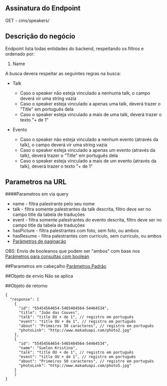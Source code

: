 ## Assinatura do Endpoint

GET - cms/speakers/

## Descrição do negócio
Endpoint lista todas entidades do backend, respeitando os filtros e ordenado por:
1. Name

A busca devera respeitar as seguintes regras na busca:

- Talk
   - Caso o speaker não esteja vinculado a nenhuma talk, o campo deverá vir uma string vazia
   - Caso o speaker esteja vinculado a apenas uma talk, deverá trazer o "Title" em português dela
   - Caso o speaker esteja vinculado a mais de uma talk, deverá trazer o texto "+ de 1"

- Evento
   - Caso o speaker não esteja vinculado a nenhum evento (através da talk), o campo deverá vir uma string vazia
   - Caso o speaker esteja vinculado a apenas um evento (através da talk), deverá trazer o "Title" em português dela
   - Caso o speaker esteja vinculado a mais de um evento (através da talk), deverá trazer o texto "+ de 1"


## Parametros na URL

####Parametros em via query
- name - filtra palestrante pelo seu nome
- talk - filtra somente palestrantes da talk descrita, filtro deve ser no campo title da tabela de traduções
- event - filtra somente palestrantes do evento descrita, filtro deve ser no campo title da tabela de traduções
- hasPicture - filtra palestrantes com foto, sem foto, ou ambos
- hasResume -  filtra palestrantes com curriculo, sem curriculo, ou ambos
- [Parâmetros de paginação](/API-\(Endpoints\)/Parâmetros-de-paginação)

OBS: Envio de booleanos que podem ser "ambos" com base nos [Parâmetros para consultas com boolean](/API-\(Endpoints\)/Parâmetros-para-consultas-com-boolean)

##Parametros em cabeçalho
[Parâmetros Padrão](/API-\(Endpoints\)/Parâmetros-Padrão)

##Objeto de envio
Não se aplica

##Objeto de retorno

```
{
  "response": [
    {
      "id": "55454564654-5465484564-54464534",
      "title": "João das Couves",
      "talk": "title OU + de 1", // registro em português
      "event": "title OU + de 1", // registro em português
      "about": "Primeiros 50 caracteres", // registro em português
      "photoLink": "http://www.makaduapi.com/photo2.jpg"
    },
    {
      "id": "55454564654-5465484564-54464534",
      "name": "Suelen Kristina",
      "talk": "title OU + de 1", // registro em português
      "event": "title OU + de 1", // registro em português
      "about": "Primeiros 50 caracteres", // registro em português
      "photoLink": "http://www.makaduapi.com/photo5.jpg"
    }
    ]
}
```